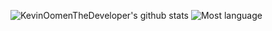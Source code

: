 ![KevinOomenTheDeveloper's github stats](https://github-readme-stats.vercel.app/api?username=KevinOomenTheDeveloper&count_private=true&show_icons=true)
![Most language](https://github-readme-stats-anuraghazra1.vercel.app/api/top-langs/?username=KevinOomenTheDeveloper&langs_count=30&layout=compact)
